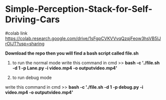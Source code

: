 # Simple-Perception-Stack-for-Self-Driving-Cars

#colab link
https://colab.research.google.com/drive/1sFgpCVKVVvqQzqjFeow3hsVB5IJrOIJT?usp=sharing

**Download the repo then you will find a bash script called file.sh**



1.   to run the normal mode
 write this command in cmd  >>
    **bash -c './file.sh -d 1 -p Lane.py -i video.mp4 -o outputvideo.mp4'**

2.  to run debug mode

 write this command in cmd  >>
    **bash -c './file.sh -d 1 -p debug.py -i video.mp4 -o outputvideo.mp4'**
    
    
    
 

